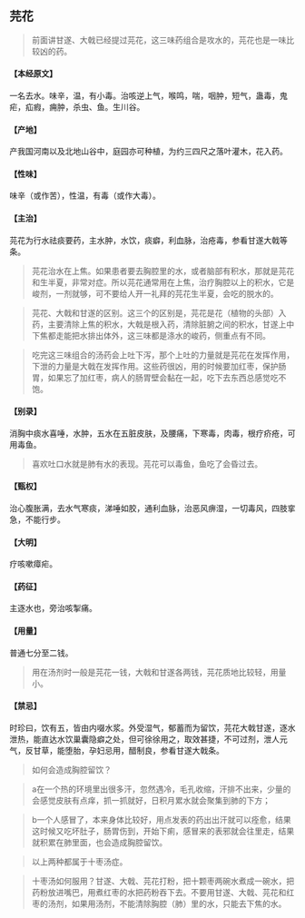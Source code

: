 ## 芫花

> 前面讲甘遂、大戟已经提过芫花，这三味药组合是攻水的，芫花也是一味比较凶的药。

#### 【本经原文】
一名去水。味辛，温，有小毒。治咳逆上气，喉鸣，喘，咽肿，短气，蛊毒，鬼疟，疝瘕，痈肿，杀虫、鱼。生川谷。
#### 【产地】
产我国河南以及北地山谷中，庭园亦可种植，为约三四尺之落叶灌木，花入药。
#### 【性味】
味辛（或作苦），性温，有毒（或作大毒）。
#### 【主治】
芫花为行水祛痰要药，主水肿，水饮，痰癖，利血脉，治疮毒，参看甘遂大戟等条。

> 芫花治水在上焦。如果患者要去胸腔里的水，或者脑部有积水，那就是芫花和生半夏，非常对症。所以芫花通常用在上焦，治疗胸腔以上的积水，它是峻剂，一剂就够，可不要给人开一礼拜的芫花生半夏，会吃的脱水的。

> 芫花、大戟和甘遂的区别。这三个的区别是，芫花是花（植物的头部）入药，主要清除上焦的积水，大戟是根入药，清除脏腑之间的积水，甘遂上中下焦都走能把水排出体外，这三味都是涤水的峻药，侧重点有不同。

> 吃完这三味组合的汤药会上吐下泻，那个上吐的力量就是芫花在发挥作用，下泄的力量是大戟在发挥作用。这些药很凶，用的时候要加红枣，保护肠胃，如果忘了加红枣，病人的肠胃壁会黏在一起，吃下去东西总感觉吃不饱。

#### 【别录】
消胸中痰水喜唾，水肿，五水在五脏皮肤，及腰痛，下寒毒，肉毒，根疗疥疮，可用毒鱼。

> 喜欢吐口水就是肺有水的表现。芫花可以毒鱼，鱼吃了会昏过去。

#### 【甄权】
治心腹胀满，去水气寒痰，涕唾如胶，通利血脉，治恶风痹湿，一切毒风，四肢挛急，不能行步。
#### 【大明】
疗咳嗽瘴疟。
#### 【药征】
主逐水也，旁治咳掣痛。
#### 【用量】
普通七分至二钱。

> 用在汤剂时一般是芫花一钱，大戟和甘遂各两钱，芫花质地比较轻，用量小。

#### 【禁忌】
时珍曰，饮有五，皆由内啜水浆。外受湿气，郁蓄而为留饮，芫花大戟甘遂，逐水泄热，能直达水饮巢囊隐癖之处，但可徐徐用之，取效甚捷，不可过剂，泄人元气，反甘草，能堕胎，孕妇忌用，醋制良，参看甘遂大戟条。

> 如何会造成胸腔留饮？

> a在一个热的环境里出很多汗，忽然遇冷，毛孔收缩，汗排不出来，少量的会感觉皮肤有点痒，抓一抓就好，日积月累水就会聚集到肺的下方；

> b一个人感冒了，本来身体比较好，用点发表的药出出汗就可以痊愈，结果这时候又吃坏肚子，肠胃伤到，开始下痢，感冒来的表邪就会往里走，结果就积累在肺里面，也会造成胸腔留饮。

> 以上两种都属于十枣汤症。

> 十枣汤如何服用？甘遂、大戟、芫花打粉，把十颗枣两碗水煮成一碗水，把药粉放进嘴巴，用煮红枣的水把药粉吞下去。不要用甘遂、大戟、芫花和红枣的汤剂，如果用汤剂，不能清除胸腔（肺）里的水，只能去下焦的水。